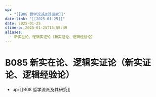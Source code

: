 ```yaml
---
up:
  - "[[B08 哲学流派及其研究]]"
date-link: "[[2025-01-25]]"
date: 2025-01-25
ctime-p: 2025-01-25T15:58:49
aliases:
  - 新实在论、逻辑实证论（新实证论、逻辑经验论）
---
```


# B085 新实在论、逻辑实证论（新实证论、逻辑经验论）

- up: [[B08 哲学流派及其研究]]

